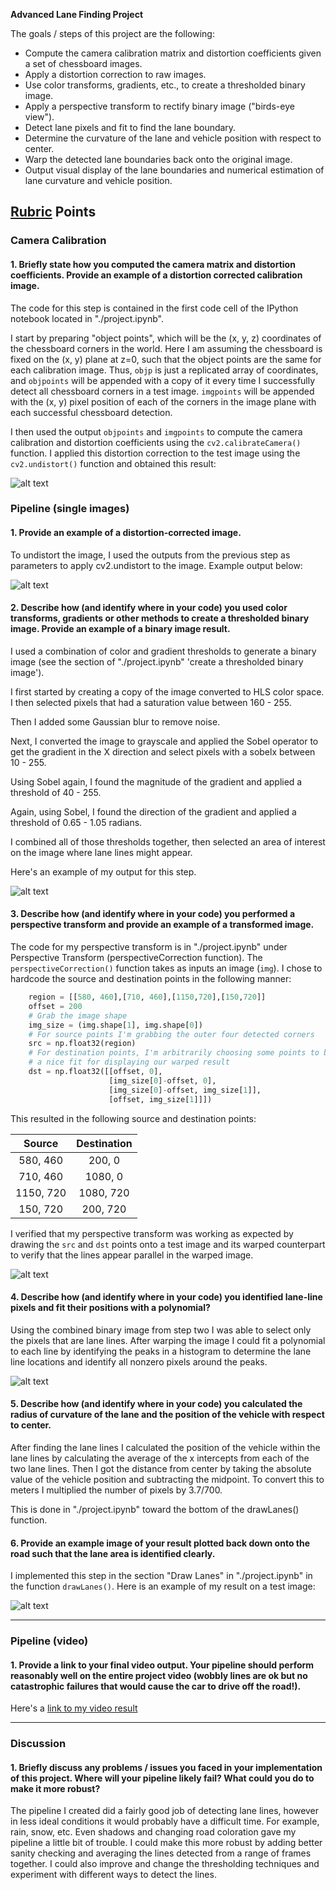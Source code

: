 **Advanced Lane Finding Project**

The goals / steps of this project are the following:

* Compute the camera calibration matrix and distortion coefficients given a set of chessboard images.
* Apply a distortion correction to raw images.
* Use color transforms, gradients, etc., to create a thresholded binary image.
* Apply a perspective transform to rectify binary image ("birds-eye view").
* Detect lane pixels and fit to find the lane boundary.
* Determine the curvature of the lane and vehicle position with respect to center.
* Warp the detected lane boundaries back onto the original image.
* Output visual display of the lane boundaries and numerical estimation of lane curvature and vehicle position.

[//]: # (Image References)

[image1]: ./writeup-images/calibration.png "Calibrated"
[image2]: ./writeup-images/undistorted.png "Undistorted"
[image3]: ./writeup-images/thresholds.png "Binary Example"
[image4]: ./writeup-images/warped.png "Warp Example"
[image5]: ./writeup-images/lines.png "Fit Visual"
[image6]: ./writeup-images/lanes.png "Output"
[video1]: ./out.mp4 "Video"

## [Rubric](https://review.udacity.com/#!/rubrics/571/view) Points

### Camera Calibration

#### 1. Briefly state how you computed the camera matrix and distortion coefficients. Provide an example of a distortion corrected calibration image.

The code for this step is contained in the first code cell of the IPython notebook located in "./project.ipynb".

I start by preparing "object points", which will be the (x, y, z) coordinates of the chessboard corners in the world. Here I am assuming the chessboard is fixed on the (x, y) plane at z=0, such that the object points are the same for each calibration image.  Thus, `objp` is just a replicated array of coordinates, and `objpoints` will be appended with a copy of it every time I successfully detect all chessboard corners in a test image.  `imgpoints` will be appended with the (x, y) pixel position of each of the corners in the image plane with each successful chessboard detection.

I then used the output `objpoints` and `imgpoints` to compute the camera calibration and distortion coefficients using the `cv2.calibrateCamera()` function.  I applied this distortion correction to the test image using the `cv2.undistort()` function and obtained this result:

![alt text][image1]

### Pipeline (single images)

#### 1. Provide an example of a distortion-corrected image.

To undistort the image, I used the outputs from the previous step as parameters to apply cv2.undistort to the image. Example output below:

![alt text][image2]

#### 2. Describe how (and identify where in your code) you used color transforms, gradients or other methods to create a thresholded binary image.  Provide an example of a binary image result.

I used a combination of color and gradient thresholds to generate a binary image (see the section of "./project.ipynb" 'create a thresholded binary image').

I first started by creating a copy of the image converted to HLS color space. I then selected pixels that had a saturation value between 160 - 255.

Then I added some Gaussian blur to remove noise.

Next, I converted the image to grayscale and applied the Sobel operator to get the gradient in the X direction and select pixels with a sobelx between 10 - 255.

Using Sobel again, I found the magnitude of the gradient and applied a threshold of 40 - 255.

Again, using Sobel, I found the direction of the gradient and applied a threshold of 0.65 - 1.05 radians.

I combined all of those thresholds together, then selected an area of interest on the image where lane lines might appear.

Here's an example of my output for this step.

![alt text][image3]


#### 3. Describe how (and identify where in your code) you performed a perspective transform and provide an example of a transformed image.

The code for my perspective transform is in "./project.ipynb" under Perspective Transform (perspectiveCorrection function).  The `perspectiveCorrection()` function takes as inputs an image (`img`).  I chose to hardcode the source and destination points in the following manner:

```python
	region = [[580, 460],[710, 460],[1150,720],[150,720]]
	offset = 200
	# Grab the image shape
	img_size = (img.shape[1], img.shape[0])
	# For source points I'm grabbing the outer four detected corners
	src = np.float32(region)
	# For destination points, I'm arbitrarily choosing some points to be
	# a nice fit for displaying our warped result
	dst = np.float32([[offset, 0],
					  [img_size[0]-offset, 0],
					  [img_size[0]-offset, img_size[1]],
					  [offset, img_size[1]]])
```

This resulted in the following source and destination points:

| Source        | Destination   |
|:-------------:|:-------------:|
| 580, 460      | 200, 0        |
| 710, 460      | 1080, 0      	|
| 1150, 720     | 1080, 720     |
| 150, 720      | 200, 720      |

I verified that my perspective transform was working as expected by drawing the `src` and `dst` points onto a test image and its warped counterpart to verify that the lines appear parallel in the warped image.

![alt text][image4]

#### 4. Describe how (and identify where in your code) you identified lane-line pixels and fit their positions with a polynomial?

Using the combined binary image from step two I was able to select only the pixels that are lane lines. After warping the image I could fit a polynomial to each line by identifying the peaks in a histogram to determine the lane line locations and identify all nonzero pixels around the peaks.

![alt text][image5]

#### 5. Describe how (and identify where in your code) you calculated the radius of curvature of the lane and the position of the vehicle with respect to center.

After finding the lane lines I calculated the position of the vehicle within the lane lines by calculating the average of the x intercepts from each of the two lane lines.
Then I got the distance from center by taking the absolute value of the vehicle position and subtracting the midpoint. To convert this to meters I multiplied the number of pixels by 3.7/700.

This is done in "./project.ipynb" toward the bottom of the drawLanes() function.

#### 6. Provide an example image of your result plotted back down onto the road such that the lane area is identified clearly.

I implemented this step in the section "Draw Lanes" in "./project.ipynb"  in the function `drawLanes()`.  Here is an example of my result on a test image:

![alt text][image6]

---

### Pipeline (video)

#### 1. Provide a link to your final video output.  Your pipeline should perform reasonably well on the entire project video (wobbly lines are ok but no catastrophic failures that would cause the car to drive off the road!).

Here's a [link to my video result](./out.mp4)

---

### Discussion

#### 1. Briefly discuss any problems / issues you faced in your implementation of this project.  Where will your pipeline likely fail?  What could you do to make it more robust?
The pipeline I created did a fairly good job of detecting lane lines, however in less ideal conditions it would probably have a difficult time. For example, rain, snow, etc. Even shadows and changing road coloration gave my pipeline a little bit of trouble. I could make this more robust by adding better sanity checking and averaging the lines detected from a range of frames together. I could also improve and change the thresholding techniques and experiment with different ways to detect the lines.
